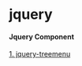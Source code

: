# jquery

#### Jquery Component
[1. jquery-treemenu](https://github.com/jmrose/Javascript/Jquery/jquery-treemenu)